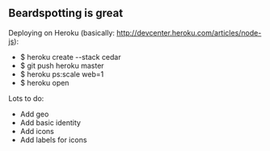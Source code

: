 ## Beardspotting is great

Deploying on Heroku (basically: <http://devcenter.heroku.com/articles/node-js>):

- $ heroku create --stack cedar
- $ git push heroku master
- $ heroku ps:scale web=1
- $ heroku open

Lots to do:

- Add geo
- Add basic identity
- Add icons
- Add labels for icons
